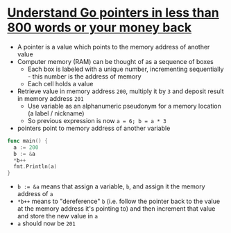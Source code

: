 # [Understand Go pointers in less than 800 words or your money back](https://dave.cheney.net/2017/04/26/understand-go-pointers-in-less-than-800-words-or-your-money-back)

* A pointer is a value which points to the memory address of another value
* Computer memory (RAM) can be thought of as a sequence of boxes
  * Each box is labeled with a unique number, incrementing sequentially - this number is the address of memory
  * Each cell holds a value
* Retrieve value in memory address `200`, multiply it by `3` and deposit result in memory address `201`
  * Use variable as an alphanumeric pseudonym for a memory location (a label / nickname)
  * So previous expression is now `a = 6; b = a * 3`
* pointers point to memory address of another variable

```go
func main() {
  a := 200
  b := &a
  *b++
  fmt.Println(a)
}
```

* `b := &a` means that assign a variable, `b`, and assign it the memory address of `a`
* `*b++` means to "dereference" `b` (i.e. follow the pointer back to the value at the memory address it's pointing to) and then increment that value and store the new value in `a`
* `a` should now be `201`

